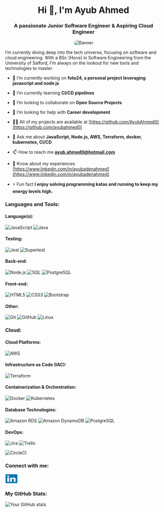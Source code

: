 <h1 align="center">Hi 👋, I'm Ayub Ahmed</h1>
<h3 align="center">A passionate Junior Software Engineer & Aspiring Cloud Engineer</h3>

<p align="center">
  <img src="https://images.unsplash.com/photo-1543616991-75a2c125ff5b?ixlib=rb-4.0.3&q=80&fm=jpg&crop=entropy&cs=tinysrgb&w=1080&fit=max" alt="Banner" style="border-radius:10px;">
</p>

<p align="left">I’m currently diving deep into the tech universe, focusing on software and cloud engineering. With a BSc (Hons) in Software Engineering from the University of Salford, I'm always on the lookout for new tools and technologies to master.</p>

- 🔭 I’m currently working on **foto24, a personal project leveraging javascript and node js**

- 🌱 I’m currently learning **CI/CD pipelines**

- 👯 I’m looking to collaborate on **Open Source Projects**

- 🤝 I’m looking for help with **Career development**

- 👨‍💻 All of my projects are available at [https://github.com/AyubAhmed0](https://github.com/ayubahmed0)

- 💬 Ask me about **JavaScript, Node.js, AWS, Terraform, docker, kubernetes, CI/CD**

- 📫 How to reach me **ayub.ahmed0@hotmail.com**

- 📄 Know about my experiences [https://www.linkedin.com/in/ayubadenahmed](https://www.linkedin.com/in/ayubadenahmed)

- ⚡ Fun fact **I enjoy solving programming katas and running to keep my energy levels high.**



### Languages and Tools:
<p align="left"> 
  
#### Language(s):
![JavaScript](https://img.shields.io/badge/JavaScript-F7DF1E?style=for-the-badge&logo=javascript&logoColor=black)
![Java](https://img.shields.io/badge/Java-007396?style=for-the-badge&logo=java&logoColor=white)

#### Testing:
![Jest](https://img.shields.io/badge/Jest-C21325?style=for-the-badge&logo=jest&logoColor=white)
![Supertest](https://img.shields.io/badge/-Supertest-lightgrey?style=for-the-badge)

#### Back-end:
![Node.js](https://img.shields.io/badge/Node.js-339933?style=for-the-badge&logo=nodedotjs&logoColor=white)
![SQL](https://img.shields.io/badge/SQL-4479A1?style=for-the-badge&logo=sql&logoColor=white)
![PostgreSQL](https://img.shields.io/badge/PostgreSQL-316192?style=for-the-badge&logo=postgresql&logoColor=white)

#### Front-end:
![HTML5](https://img.shields.io/badge/HTML5-E34F26?style=for-the-badge&logo=html5&logoColor=white)
![CSS3](https://img.shields.io/badge/CSS3-1572B6?style=for-the-badge&logo=css3&logoColor=white)
![Bootstrap](https://img.shields.io/badge/Bootstrap-563D7C?style=for-the-badge&logo=bootstrap&logoColor=white)

#### Other:
![Git](https://img.shields.io/badge/Git-F05032?style=for-the-badge&logo=git&logoColor=white)
![GitHub](https://img.shields.io/badge/GitHub-100000?style=for-the-badge&logo=github&logoColor=white)
![Linux](https://img.shields.io/badge/Linux-FCC624?style=for-the-badge&logo=linux&logoColor=black)

### Cloud:

#### Cloud Platforms:
![AWS](https://img.shields.io/badge/Amazon_AWS-FF9900?style=for-the-badge&logo=amazonaws&logoColor=white)

#### Infrastructure as Code (IAC):
![Terraform](https://img.shields.io/badge/Terraform-623CE4?style=for-the-badge&logo=terraform&logoColor=white)

#### Containerization & Orchestration:
![Docker](https://img.shields.io/badge/Docker-2496ED?style=for-the-badge&logo=docker&logoColor=white)
![Kubernetes](https://img.shields.io/badge/kubernetes-326CE5?style=for-the-badge&logo=kubernetes&logoColor=white)

#### Database Technologies:
![Amazon RDS](https://img.shields.io/badge/Amazon_RDS-FF9900?style=for-the-badge&logo=amazonrds&logoColor=white)
![Amazon DynamoDB](https://img.shields.io/badge/Amazon_DynamoDB-4053D6?style=for-the-badge&logo=amazondynamodb&logoColor=white)
![PostgreSQL](https://img.shields.io/badge/PostgreSQL-316192?style=for-the-badge&logo=postgresql&logoColor=white)

#### DevOps:
![Jira](https://img.shields.io/badge/Jira-0052CC?style=for-the-badge&logo=jira&logoColor=white)
![Trello](https://img.shields.io/badge/Trello-0052CC?style=for-the-badge&logo=trello&logoColor=white)

![CircleCI](https://img.shields.io/badge/CircleCI-343434?style=for-the-badge&logo=circleci&logoColor=white)
</p>

### Connect with me:
<p align="left">
<a href="https://linkedin.com/in/ayubadenahmed" target="blank"><img align="center" src="https://raw.githubusercontent.com/devicons/devicon/master/icons/linkedin/linkedin-original.svg" alt="ayubadenahmed" height="30" width="40" /></a>
</p>

### My GitHub Stats:
![Your GitHub stats](https://github-readme-stats.vercel.app/api?username=ayubahmed0&show_icons=true&theme=radical)


